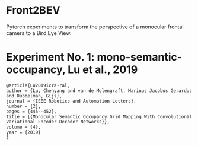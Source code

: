 # Front2BEV
Pytorch experiments to transform the perspective of a monocular frontal camera to a Bird Eye View.

# Experiment No. 1: mono-semantic-occupancy, Lu et al., 2019
```
@article{Lu2019icra-ral,
author = {Lu, Chenyang and van de Molengraft, Marinus Jacobus Gerardus and Dubbelman, Gijs},
journal = {IEEE Robotics and Automation Letters},
number = {2},
pages = {445--452},
title = {{Monocular Semantic Occupancy Grid Mapping With Convolutional Variational Encoder-Decoder Networks}},
volume = {4},
year = {2019}
}
```
